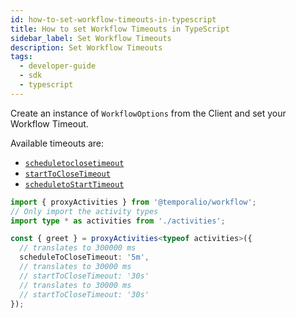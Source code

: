 ```yaml
---
id: how-to-set-workflow-timeouts-in-typescript
title: How to set Workflow Timeouts in TypeScript
sidebar_label: Set Workflow Timeouts
description: Set Workflow Timeouts
tags:
  - developer-guide
  - sdk
  - typescript
---
```


Create an instance of `WorkflowOptions` from the Client and set your Workflow Timeout.

Available timeouts are:

- [`scheduletoclosetimeout`](https://typescript.temporal.io/api/interfaces/common.activityoptions/#scheduletoclosetimeout)
- [`startToCloseTimeout`](https://typescript.temporal.io/api/interfaces/common.activityoptions/#starttoclosetimeout)
- [`scheduletoStartTimeout`](https://typescript.temporal.io/api/interfaces/common.activityoptions/#scheduletostarttimeout)

```typescript
import { proxyActivities } from '@temporalio/workflow';
// Only import the activity types
import type * as activities from './activities';

const { greet } = proxyActivities<typeof activities>({
  // translates to 300000 ms
  scheduleToCloseTimeout: '5m',
  // translates to 30000 ms
  // startToCloseTimeout: '30s'
  // translates to 30000 ms
  // startToCloseTimeout: '30s'
});
```
